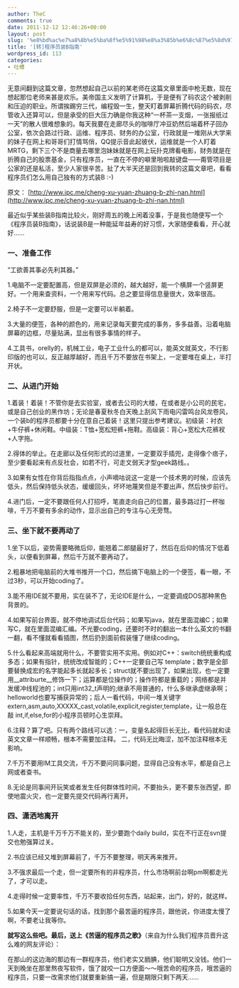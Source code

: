 ```yaml
---
author: TheC
comments: true
date: 2011-12-12 12:46:26+00:00
layout: post
slug: '%e8%bd%ac%e7%a8%8b%e5%ba%8f%e5%91%98%e8%a3%85b%e6%8c%87%e5%8d%97'
title: '[转]程序员装B指南'
wordpress_id: 113
categories:
- 吐槽
---
```


无意间翻到这篇文章，忽然想起自己以前的某老师在这篇文章里面中枪无数，现在想起那位老师来甚是欢乐。美帝国主义发明了计算机，于是便有了码农这个被剥削和压迫的职业。所谓挨踢穷三代，编程毁一生，整天盯着屏幕折腾代码的码农，尽管收入还算可以，但是承受的巨大压力确是你我这种“一杯茶一支烟，一张报纸过一天”的散人很难想象的。每天我要在走廊尽头的咖啡厅冲豆奶然后端着杯子回办公室，依次会路过行政、运维、程序员、财务的办公室，行政就是一堆刚从大学来的妹子在网上和哥哥们打情骂俏，QQ提示音此起彼伏，运维就是一个人盯着MRTG，剩下三个不是商量去哪里泡妹妹就是在网上玩扑克牌看电影，财务就是在折腾自己的股票基金，只有程序员，一直在不停的噼里啪啦敲键盘——甭管项目是公家的还是私活，至少人家很辛苦。扯了大半天还是回到我转的这篇文章吧，看看程序员们怎么用自己独有的方式装B :-)

<!-- more -->

原文：
[http://www.ipc.me/cheng-xu-yuan-zhuang-b-zhi-nan.html](http://www.ipc.me/cheng-xu-yuan-zhuang-b-zhi-nan.html)

最近似乎某些装B指南比较火，刚好周五的晚上闲着没事，于是我也随便写一个《程序员装B指南》，话说装B是一种能延年益寿的好习惯，大家随便看看，开心就好……


### 一、准备工作


“工欲善其事必先利其器。”

1.电脑不一定要配置高，但是双屏是必须的，越大越好，能一个横屏一个竖屏更好。一个用来查资料，一个用来写代码。总之要显得信息量很大，效率很高。

2.椅子不一定要舒服，但是一定要可以半躺着。

3.大量的便签，各种的颜色的，用来记录每天要完成的事务，多多益善。沿着电脑屏幕的边框，尽量贴满，显出有很多事情的样子。

4.工具书，orelly的，机械工业，电子工业什么的都可以，能英文就英文，不行影印版的也可以，反正越厚越好，而且千万不要放在书架上，一定要堆在桌上，半打开状。


### 二、从进门开始


1.着装！着装！不管你是去实验室，或者去公司的大楼，在或者是小公司的民宅，或是自己创业的黑作坊；无论是春夏秋冬白天晚上刮风下雨电闪雷鸣台风龙卷风，一个装b的程序员都要十分在意自己着装！这里只提出参考建议。初级装：衬衣+牛仔裤+休闲鞋。中级装：T恤+宽松短裤+拖鞋。高级装：背心+宽松大花裤衩+人字拖。

2.得体的举止。在走廊以及任何形式的过道里，一定要双手插兜，走得像个痞子，至少要看起来有点反社会，如若不行，可走文弱天才型geek路线。。

3.如果有女性在你背后指指点点，小声嘀咕说这一定是一个技术男的时候，应该先低头，然后保持低头状态，缓缓回头，坏坏地蔑笑但是不要出声，然后快步前行。

4.进门后，一定不要跟任何人打招呼，笔直走向自己的位置，最多路过打一杯咖啡，千万不要有多余的动作，显示出自己的专注与心无旁骛。


### 三、坐下就不要再动了


1.坐下以后，姿势需要略微后仰，能翘着二郎腿最好了，然后在后仰的情况下低着头，以便看到屏幕，然后千万就不要再动了。

2.粗暴地把电脑前的大堆书推开一个口，然后摘下电脑上的一个便签，看一眼，不过3秒，可以开始coding了。

3.能不用IDE就不要用，实在装不了，无论IDE是什么，一定要调成DOS那种黑色背景的。

4.如果写前台界面，就不停地调试后台代码；如果写java，就在里面混编C；如果写C，就在里面混编汇编。不光要coding，还要时不时的翻出一本什么英文的书翻一翻，看不懂就看看插图，然后扔到面前假装懂了继续coding。

5.什么看起来高端就用什么，不要管实用不实用。例如对C++：switch统统重构成多态；如果有指针，统统改成智能的；C++一定要自己写 template；数字是全部要替换成宏的名字能起多长就起多长；struct就不要出现了，如果出现，也一定要用__attriburte__修饰一下；运算都是位操作的；操作符都是重载的；网络都是并发缓冲线程池的；int只用int32_t声明的;继承不用普通的，什么多继承虚继承啊；helloworld也要写捕获异常的；后人一看代码，中间一堆关键字 extern,asm,auto,XXXXX_cast,volatile,explicit,register,template，让一般总在敲 int,if,else,for的小程序员顿时心生崇拜。

6.注释？算了吧。只有两个路线可以选：一，变量名起得巨长无比，看代码就和读英文文章一样顺畅，根本不需要加注释。 二，代码无比晦涩，加不加注释根本无影响。

7.千万不要用IM工具交流，千万不要问同事问题，显得自己没有水平，都是自己上网或者查书。

8.无论是同事间开玩笑或者发生任何群体性时间，不要抬头，更不要东张西望，即使地震火灾，也一定要先提交代码再行离开。


### 四、潇洒地离开


1.人走，主机是千万千万不能关的，至少要跑个daily build，实在不行正在svn提交也勉强算过关。

2.书应该已经又堆到屏幕前了，千万不要整理，明天再来推开。

3.不强求最后一个走，但一定要所有的非程序员，什么市场啊前台啊pm啊都走光了，才可以走。

4.走得时候一定要率性，千万不要收拾任何东西，站起来，出门，好的，就这样。

5.如果今天一定要说句话的话，找到那个最苦逼的程序员，跟他说，你进度太慢了啊，不要老让我等你。

**就写这么些吧。最后，送上《苦逼的程序员之歌》**（来自为什么我们程序员晋升这么难的网友评论）：

在那山的这边海的那边有一群程序员，他们老实又胹腆，他们聪明又没钱。他们一天到晚坐在那里熬夜写软件，饿了就咬一口方便面～～哦苦命的程序员，哦苦逼的程序员，只要一改需求他们就要重新搞一遍，但是期限只剩下两天……
